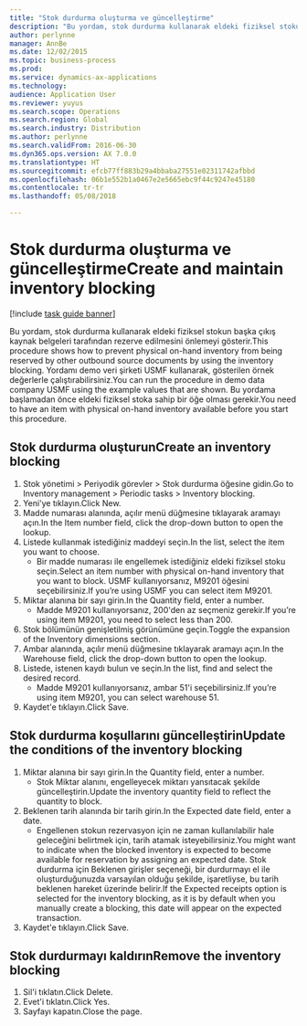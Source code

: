 ```yaml
---
title: "Stok durdurma oluşturma ve güncelleştirme"
description: "Bu yordam, stok durdurma kullanarak eldeki fiziksel stokun başka çıkış kaynak belgeleri tarafından rezerve edilmesini önlemeyi gösterir."
author: perlynne
manager: AnnBe
ms.date: 12/02/2015
ms.topic: business-process
ms.prod: 
ms.service: dynamics-ax-applications
ms.technology: 
audience: Application User
ms.reviewer: yuyus
ms.search.scope: Operations
ms.search.region: Global
ms.search.industry: Distribution
ms.author: perlynne
ms.search.validFrom: 2016-06-30
ms.dyn365.ops.version: AX 7.0.0
ms.translationtype: HT
ms.sourcegitcommit: efcb77ff883b29a4bbaba27551e02311742afbbd
ms.openlocfilehash: 06b1e552b1a0467e2e5665ebc9f44c9247e45180
ms.contentlocale: tr-tr
ms.lasthandoff: 05/08/2018

---
```

# <a name="create-and-maintain-inventory-blocking"></a><span data-ttu-id="c8204-103">Stok durdurma oluşturma ve güncelleştirme</span><span class="sxs-lookup"><span data-stu-id="c8204-103">Create and maintain inventory blocking</span></span>

[!include [task guide banner](../../includes/task-guide-banner.md)]

<span data-ttu-id="c8204-104">Bu yordam, stok durdurma kullanarak eldeki fiziksel stokun başka çıkış kaynak belgeleri tarafından rezerve edilmesini önlemeyi gösterir.</span><span class="sxs-lookup"><span data-stu-id="c8204-104">This procedure shows how to prevent physical on-hand inventory from being reserved by other outbound source documents by using the inventory blocking.</span></span> <span data-ttu-id="c8204-105">Yordamı demo veri şirketi USMF kullanarak, gösterilen örnek değerlerle çalıştırabilirsiniz.</span><span class="sxs-lookup"><span data-stu-id="c8204-105">You can run the procedure in demo data company USMF using the example values that are shown.</span></span> <span data-ttu-id="c8204-106">Bu yordama başlamadan önce eldeki fiziksel stoka sahip bir öğe olması gerekir.</span><span class="sxs-lookup"><span data-stu-id="c8204-106">You need to have an item with physical on-hand inventory available before you start this procedure.</span></span>


## <a name="create-an-inventory-blocking"></a><span data-ttu-id="c8204-107">Stok durdurma oluşturun</span><span class="sxs-lookup"><span data-stu-id="c8204-107">Create an inventory blocking</span></span>
1. <span data-ttu-id="c8204-108">Stok yönetimi > Periyodik görevler > Stok durdurma öğesine gidin.</span><span class="sxs-lookup"><span data-stu-id="c8204-108">Go to Inventory management > Periodic tasks > Inventory blocking.</span></span>
2. <span data-ttu-id="c8204-109">Yeni'ye tıklayın.</span><span class="sxs-lookup"><span data-stu-id="c8204-109">Click New.</span></span>
3. <span data-ttu-id="c8204-110">Madde numarası alanında, açılır menü düğmesine tıklayarak aramayı açın.</span><span class="sxs-lookup"><span data-stu-id="c8204-110">In the Item number field, click the drop-down button to open the lookup.</span></span>
4. <span data-ttu-id="c8204-111">Listede kullanmak istediğiniz maddeyi seçin.</span><span class="sxs-lookup"><span data-stu-id="c8204-111">In the list, select the item you want to choose.</span></span>
    * <span data-ttu-id="c8204-112">Bir madde numarası ile engellemek istediğiniz eldeki fiziksel stoku seçin.</span><span class="sxs-lookup"><span data-stu-id="c8204-112">Select an item number with physical on-hand inventory that you want to block.</span></span> <span data-ttu-id="c8204-113">USMF kullanıyorsanız, M9201 öğesini seçebilirsiniz.</span><span class="sxs-lookup"><span data-stu-id="c8204-113">If you’re using USMF you can select item M9201.</span></span>  
5. <span data-ttu-id="c8204-114">Miktar alanına bir sayı girin.</span><span class="sxs-lookup"><span data-stu-id="c8204-114">In the Quantity field, enter a number.</span></span>
    * <span data-ttu-id="c8204-115">Madde M9201 kullanıyorsanız, 200'den az seçmeniz gerekir.</span><span class="sxs-lookup"><span data-stu-id="c8204-115">If you’re using item M9201, you need to select less than 200.</span></span>  
6. <span data-ttu-id="c8204-116">Stok bölümünün genişletilmiş görünümüne geçin.</span><span class="sxs-lookup"><span data-stu-id="c8204-116">Toggle the expansion of the Inventory dimensions section.</span></span>
7. <span data-ttu-id="c8204-117">Ambar alanında, açılır menü düğmesine tıklayarak aramayı açın.</span><span class="sxs-lookup"><span data-stu-id="c8204-117">In the Warehouse field, click the drop-down button to open the lookup.</span></span>
8. <span data-ttu-id="c8204-118">Listede, istenen kaydı bulun ve seçin.</span><span class="sxs-lookup"><span data-stu-id="c8204-118">In the list, find and select the desired record.</span></span>
    * <span data-ttu-id="c8204-119">Madde M9201 kullanıyorsanız, ambar 51'i seçebilirsiniz.</span><span class="sxs-lookup"><span data-stu-id="c8204-119">If you’re using item M9201, you can select warehouse 51.</span></span>  
9. <span data-ttu-id="c8204-120">Kaydet'e tıklayın.</span><span class="sxs-lookup"><span data-stu-id="c8204-120">Click Save.</span></span>

## <a name="update-the-conditions-of-the-inventory-blocking"></a><span data-ttu-id="c8204-121">Stok durdurma koşullarını güncelleştirin</span><span class="sxs-lookup"><span data-stu-id="c8204-121">Update the conditions of the inventory blocking</span></span>
1. <span data-ttu-id="c8204-122">Miktar alanına bir sayı girin.</span><span class="sxs-lookup"><span data-stu-id="c8204-122">In the Quantity field, enter a number.</span></span>
    * <span data-ttu-id="c8204-123">Stok Miktar alanını, engelleyecek miktarı yansıtacak şekilde güncelleştirin.</span><span class="sxs-lookup"><span data-stu-id="c8204-123">Update the inventory quantity field to reflect the quantity to block.</span></span>  
2. <span data-ttu-id="c8204-124">Beklenen tarih alanında bir tarih girin.</span><span class="sxs-lookup"><span data-stu-id="c8204-124">In the Expected date field, enter a date.</span></span>
    * <span data-ttu-id="c8204-125">Engellenen stokun rezervasyon için ne zaman kullanılabilir hale geleceğini belirtmek için, tarih atamak isteyebilirsiniz.</span><span class="sxs-lookup"><span data-stu-id="c8204-125">You might want to indicate when the blocked inventory is expected to become available for reservation by assigning an expected date.</span></span> <span data-ttu-id="c8204-126">Stok durdurma için Beklenen girişler seçeneği, bir durdurmayı el ile oluşturduğunuzda varsayılan olduğu şekilde, işaretliyse, bu tarih beklenen hareket üzerinde belirir.</span><span class="sxs-lookup"><span data-stu-id="c8204-126">If the Expected receipts option is selected for the inventory blocking, as it is by default when you manually create a blocking, this date will appear on the expected transaction.</span></span>  
3. <span data-ttu-id="c8204-127">Kaydet'e tıklayın.</span><span class="sxs-lookup"><span data-stu-id="c8204-127">Click Save.</span></span>

## <a name="remove-the-inventory-blocking"></a><span data-ttu-id="c8204-128">Stok durdurmayı kaldırın</span><span class="sxs-lookup"><span data-stu-id="c8204-128">Remove the inventory blocking</span></span>
1. <span data-ttu-id="c8204-129">Sil'i tıklatın.</span><span class="sxs-lookup"><span data-stu-id="c8204-129">Click Delete.</span></span>
2. <span data-ttu-id="c8204-130">Evet'i tıklatın.</span><span class="sxs-lookup"><span data-stu-id="c8204-130">Click Yes.</span></span>
3. <span data-ttu-id="c8204-131">Sayfayı kapatın.</span><span class="sxs-lookup"><span data-stu-id="c8204-131">Close the page.</span></span>

